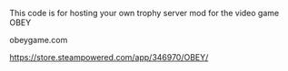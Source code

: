 This code is for hosting your own trophy server mod for the video game OBEY

obeygame.com

https://store.steampowered.com/app/346970/OBEY/
